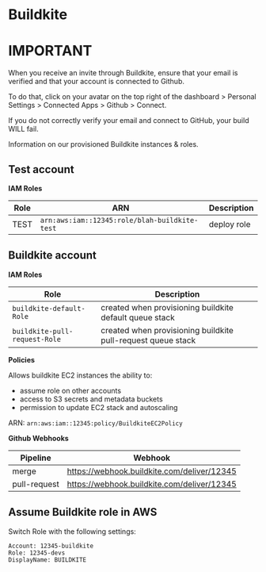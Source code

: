 # Buildkite

# IMPORTANT

When you receive an invite through Buildkite, ensure that your email is verified and that your account is connected to Github.

To do that, click on your avatar on the top right of the dashboard > Personal Settings > Connected Apps > Github > Connect.

If you do not correctly verify your email and connect to GitHub, your build WILL fail.

Information on our provisioned Buildkite instances & roles.

## Test account

**IAM Roles**

| Role | ARN                                           | Description |
| ---- | --------------------------------------------- | ----------- |
| TEST | `arn:aws:iam::12345:role/blah-buildkite-test` | deploy role |

## Buildkite account

**IAM Roles**

| Role                          | Description                                                  |
| ----------------------------- | ------------------------------------------------------------ |
| `buildkite-default-Role`      | created when provisioning buildkite default queue stack      |
| `buildkite-pull-request-Role` | created when provisioning buildkite pull-request queue stack |

**Policies**

Allows buildkite EC2 instances the ability to:

- assume role on other accounts
- access to S3 secrets and metadata buckets
- permission to update EC2 stack and autoscaling

ARN: `arn:aws:iam::12345:policy/BuildkiteEC2Policy`

**Github Webhooks**

| Pipeline     | Webhook                                     |
| ------------ | ------------------------------------------- |
| merge        | https://webhook.buildkite.com/deliver/12345 |
| pull-request | https://webhook.buildkite.com/deliver/12345 |

## Assume Buildkite role in AWS

Switch Role with the following settings:

```
Account: 12345-buildkite
Role: 12345-devs
DisplayName: BUILDKITE
```
